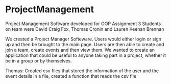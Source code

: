 # ProjectManagement
Project Management Software developed for OOP Assignment 3
Students on team were David Craig Fox, Thomas Cronin and Lauren Keenan Brennan

We created a Project Manager Softeware. Users would either login or sign up and then be brought to the main page. Users are then able to create and join a team, create events and then view them. We wanted to create an application that could be useful to anyone taking part in a project, whether it be in a group or by themselves.

Thomas: Created csv files that stored the information of the user and the event details in a file, created a function that reads the csv file
